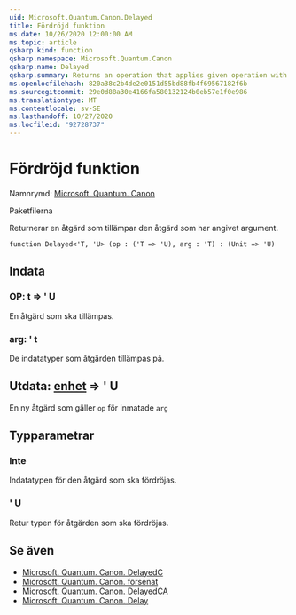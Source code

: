 ```yaml
---
uid: Microsoft.Quantum.Canon.Delayed
title: Fördröjd funktion
ms.date: 10/26/2020 12:00:00 AM
ms.topic: article
qsharp.kind: function
qsharp.namespace: Microsoft.Quantum.Canon
qsharp.name: Delayed
qsharp.summary: Returns an operation that applies given operation with given argument.
ms.openlocfilehash: 820a38c2b4de2e0151d55bd88fb4f69567182f6b
ms.sourcegitcommit: 29e0d88a30e4166fa580132124b0eb57e1f0e986
ms.translationtype: MT
ms.contentlocale: sv-SE
ms.lasthandoff: 10/27/2020
ms.locfileid: "92728737"
---
```

# <a name="delayed-function"></a>Fördröjd funktion

Namnrymd: [Microsoft. Quantum. Canon](xref:Microsoft.Quantum.Canon)

Paketfilerna [](https://nuget.org/packages/)


Returnerar en åtgärd som tillämpar den åtgärd som har angivet argument.

```qsharp
function Delayed<'T, 'U> (op : ('T => 'U), arg : 'T) : (Unit => 'U)
```


## <a name="input"></a>Indata

### <a name="op--t--u"></a>OP: t => ' U 

En åtgärd som ska tillämpas.


### <a name="arg--t"></a>arg: ' t

De indatatyper som åtgärden tillämpas på.



## <a name="output--unit--u"></a>Utdata: [enhet](xref:microsoft.quantum.lang-ref.unit) => ' U 

En ny åtgärd som gäller `op` för inmatade `arg`

## <a name="type-parameters"></a>Typparametrar

### <a name="t"></a>Inte

Indatatypen för den åtgärd som ska fördröjas.
### <a name="u"></a>' U

Retur typen för åtgärden som ska fördröjas.

## <a name="see-also"></a>Se även

- [Microsoft. Quantum. Canon. DelayedC](xref:Microsoft.Quantum.Canon.DelayedC)
- [Microsoft. Quantum. Canon. försenat](xref:Microsoft.Quantum.Canon.DelayedA)
- [Microsoft. Quantum. Canon. DelayedCA](xref:Microsoft.Quantum.Canon.DelayedCA)
- [Microsoft. Quantum. Canon. Delay](xref:Microsoft.Quantum.Canon.Delay)